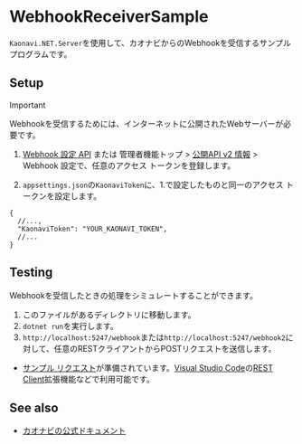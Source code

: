 # WebhookReceiverSample

`Kaonavi.NET.Server`を使用して、カオナビからのWebhookを受信するサンプルプログラムです。

## Setup

> [!IMPORTANT]
> Webhookを受信するためには、インターネットに公開されたWebサーバーが必要です。

1. [Webhook 設定 API](https://developer.kaonavi.jp/api/v2.0/index.html#tag/Webhook) または 管理者機能トップ > [公開API v2 情報](https://service.kaonavi.jp/setup/public_api_v2_information) > Webhook 設定で、任意のアクセス トークンを登録します。

2. `appsettings.json`の`KaonaviToken`に、1.で設定したものと同一のアクセス トークンを設定します。

```jsonc
{
  //...,
  "KaonaviToken": "YOUR_KAONAVI_TOKEN",
  //...
}
```

## Testing

Webhookを受信したときの処理をシミュレートすることができます。

1. このファイルがあるディレクトリに移動します。
2. `dotnet run`を実行します。
3. `http://localhost:5247/webhook`または`http://localhost:5247/webhook2`に対して、任意のRESTクライアントからPOSTリクエストを送信します。
  - [サンプル リクエスト](./WebhookReceiverSample.http)が準備されています。[Visual Studio Code](https://code.visualstudio.com/)の[REST Client](https://marketplace.visualstudio.com/items?itemName=humao.rest-client)拡張機能などで利用可能です。

## See also

- [カオナビの公式ドキュメント](https://developer.kaonavi.jp/api/v2.0/index.html#section/Webhookb)

